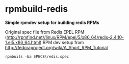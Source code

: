 # rpmbuild-redis
**Simple rpmdev setup for building redis RPMs**

Original spec file from Redis EPEL RPM (http://rpmfind.net//linux/RPM/epel/5/x86_64/redis-2.4.10-1.el5.x86_64.html)
RPM dev setup from http://fedoraproject.org/wiki/A_Short_RPM_Tutorial

```shell
rpmbuils -ba SPECS\redis.spec
```
